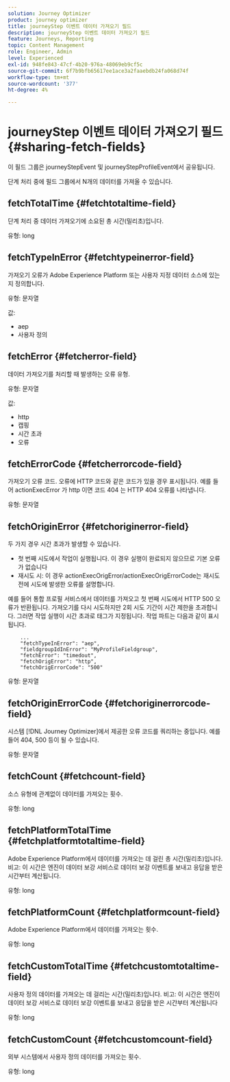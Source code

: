 ```yaml
---
solution: Journey Optimizer
product: journey optimizer
title: journeyStep 이벤트 데이터 가져오기 필드
description: journeyStep 이벤트 데이터 가져오기 필드
feature: Journeys, Reporting
topic: Content Management
role: Engineer, Admin
level: Experienced
exl-id: 948fe843-47cf-4b20-976a-48069eb9cf5c
source-git-commit: 6f7b9bfb65617ee1ace3a2faaebdb24fa068d74f
workflow-type: tm+mt
source-wordcount: '377'
ht-degree: 4%

---
```


# journeyStep 이벤트 데이터 가져오기 필드 {#sharing-fetch-fields}

이 필드 그룹은 journeyStepEvent 및 journeyStepProfileEvent에서 공유됩니다.

단계 처리 중에 필드 그룹에서 N개의 데이터를 가져올 수 있습니다.

## fetchTotalTime {#fetchtotaltime-field}

단계 처리 중 데이터 가져오기에 소요된 총 시간(밀리초)입니다.

유형: long

## fetchTypeInError {#fetchtypeinerror-field}

가져오기 오류가 Adobe Experience Platform 또는 사용자 지정 데이터 소스에 있는지 정의합니다.

유형: 문자열

값:

* aep
* 사용자 정의

## fetchError {#fetcherror-field}

데이터 가져오기를 처리할 때 발생하는 오류 유형.

유형: 문자열

값:

* http
* 캡핑
* 시간 초과
* 오류

## fetchErrorCode {#fetcherrorcode-field}

가져오기 오류 코드. 오류에 HTTP 코드와 같은 코드가 있을 경우 표시됩니다. 예를 들어 actionExecError 가 http 이면 코드 404 는 HTTP 404 오류를 나타냅니다.

유형: 문자열

## fetchOriginError {#fetchoriginerror-field}

두 가지 경우 시간 초과가 발생할 수 있습니다.

* 첫 번째 시도에서 작업이 실행됩니다. 이 경우 실행이 완료되지 않으므로 기본 오류가 없습니다
* 재시도 시: 이 경우 actionExecOrigError/actionExecOrigErrorCode는 재시도 전에 시도에 발생한 오류를 설명합니다.

예를 들어 통합 프로필 서비스에서 데이터를 가져오고 첫 번째 시도에서 HTTP 500 오류가 반환됩니다. 가져오기를 다시 시도하지만 2회 시도 기간이 시간 제한을 초과합니다. 그러면 작업 실행이 시간 초과로 태그가 지정됩니다. 작업 파트는 다음과 같이 표시됩니다.

```
    ...
    "fetchTypeInError": "aep",
    "fieldgroupIdInError": "MyProfileFieldgroup",
    "fetchError": "timedout",
    "fetchOrigError": "http",
    "fetchOrigErrorCode": "500"
```

유형: 문자열

## fetchOriginErrorCode {#fetchoriginerrorcode-field}

시스템 [!DNL Journey Optimizer]에서 제공한 오류 코드를 쿼리하는 중입니다. 예를 들어 404, 500 등이 될 수 있습니다.

유형: 문자열

## fetchCount {#fetchcount-field}

소스 유형에 관계없이 데이터를 가져오는 횟수.

유형: long

## fetchPlatformTotalTime {#fetchplatformtotaltime-field}

Adobe Experience Platform에서 데이터를 가져오는 데 걸린 총 시간(밀리초)입니다. 비고: 이 시간은 엔진이 데이터 보강 서비스로 데이터 보강 이벤트를 보내고 응답을 받은 시간부터 계산됩니다.

유형: long

## fetchPlatformCount {#fetchplatformcount-field}

Adobe Experience Platform에서 데이터를 가져오는 횟수.

유형: long

## fetchCustomTotalTime {#fetchcustomtotaltime-field}

사용자 정의 데이터를 가져오는 데 걸리는 시간(밀리초)입니다. 비고: 이 시간은 엔진이 데이터 보강 서비스로 데이터 보강 이벤트를 보내고 응답을 받은 시간부터 계산됩니다

유형: long

## fetchCustomCount {#fetchcustomcount-field}

외부 시스템에서 사용자 정의 데이터를 가져오는 횟수.

유형: long
